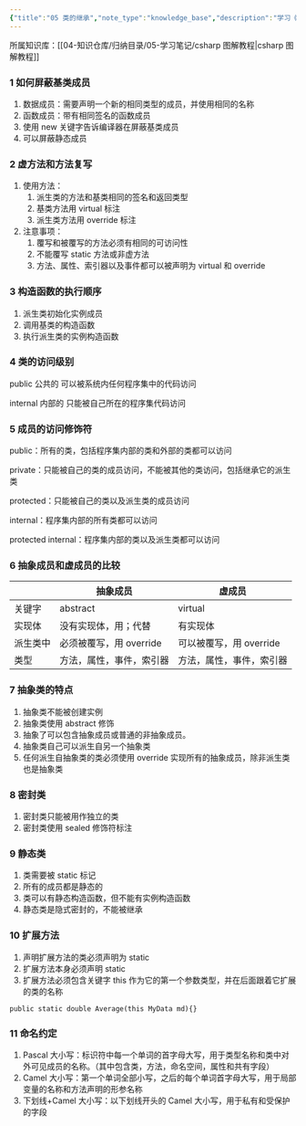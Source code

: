 ```yaml
---
{"title":"05 类的继承","note_type":"knowledge_base","description":"学习《csharp 图解教程》的学习笔记","tags":["csharp"],"create_time":"2024-05-24","update_time":"2025-02-19","dg-home":false,"dg-publish":true,"aliase":null,"root":"csharp 图解教程","permalink":"/04-知识仓库/知识单元/05-学习笔记/csharp 图解编程/05 类的继承/","dgPassFrontmatter":true,"noteIcon":"","created":"2024-05-24","updated":"2025-02-19"}
---
```



所属知识库：[[04-知识仓库/归纳目录/05-学习笔记/csharp 图解教程\|csharp 图解教程]]

### 1 如何屏蔽基类成员

1. 数据成员：需要声明一个新的相同类型的成员，并使用相同的名称
2. 函数成员：带有相同签名的函数成员
3. 使用 new 关键字告诉编译器在屏蔽基类成员
4. 可以屏蔽静态成员

### 2 虚方法和方法复写

1. 使用方法：
	 1. 派生类的方法和基类相同的签名和返回类型
	 2. 基类方法用 virtual 标注
	 3. 派生类方法用 override 标注
2. 注意事项：
	 1. 覆写和被覆写的方法必须有相同的可访问性
	 2. 不能覆写 static 方法或非虚方法
	 3. 方法、属性、索引器以及事件都可以被声明为 virtual 和 override

### 3 构造函数的执行顺序

1. 派生类初始化实例成员
2. 调用基类的构造函数
3. 执行派生类的实例构造函数

### 4 类的访问级别

public 公共的 可以被系统内任何程序集中的代码访问

internal 内部的 只能被自己所在的程序集代码访问

### 5 成员的访问修饰符

public：所有的类，包括程序集内部的类和外部的类都可以访问

private：只能被自己的类的成员访问，不能被其他的类访问，包括继承它的派生类

protected：只能被自己的类以及派生类的成员访问

internal：程序集内部的所有类都可以访问

protected internal：程序集内部的类以及派生类都可以访问

### 6 抽象成员和虚成员的比较

|      | 抽象成员             | 虚成员              |
| ---- | ---------------- | ---------------- |
| 关键字  | abstract         | virtual          |
| 实现体  | 没有实现体，用；代替       | 有实现体             |
| 派生类中 | 必须被覆写，用 override | 可以被覆写，用 override |
| 类型   | 方法，属性，事件，索引器     | 方法，属性，事件，索引器     |

### 7 抽象类的特点

1. 抽象类不能被创建实例
2. 抽象类使用 abstract 修饰
3. 抽象了可以包含抽象成员或普通的非抽象成员。
4. 抽象类自己可以派生自另一个抽象类
5. 任何派生自抽象类的类必须使用 override 实现所有的抽象成员，除非派生类也是抽象类

### 8 密封类

1. 密封类只能被用作独立的类
2. 密封类使用 sealed 修饰符标注

### 9 静态类

1. 类需要被 static 标记
2. 所有的成员都是静态的
3. 类可以有静态构造函数，但不能有实例构造函数
4. 静态类是隐式密封的，不能被继承

### 10 扩展方法

1. 声明扩展方法的类必须声明为 static
2. 扩展方法本身必须声明 static
3. 扩展方法必须包含关键字 this 作为它的第一个参数类型，并在后面跟着它扩展的类的名称

```
public static double Average(this MyData md){}
```

### 11 命名约定

1. Pascal 大小写：标识符中每一个单词的首字母大写，用于类型名称和类中对外可见成员的名称。（其中包含类，方法，命名空间，属性和共有字段）
2. Camel 大小写：第一个单词全部小写，之后的每个单词首字母大写，用于局部变量的名称和方法声明的形参名称
3. 下划线+Camel 大小写：以下划线开头的 Camel 大小写，用于私有和受保护的字段
